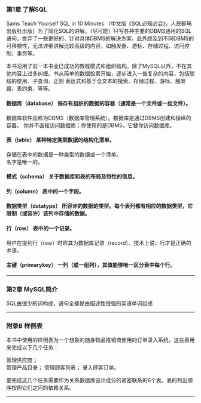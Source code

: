 ﻿### 第1章 了解SQL

Sams Teach Yourself SQL in 10 Minutes （中文版《SQL必知必会》，人民邮电出版社出版）为了简化SQL的讲解，（尽可能）只写各种主要的DBMS通用的SQL语句，舍弃了一些更好的、针对具体DBMS的解决方案。此外顾及到不同DBMS的可移植性，无法详细讲解比较高级的内容，如触发器、游标、存储过程、访问控制、事务等。

本书沿用了前一本书业已成功的教程模式和组织结构，除了MySQL以外，不在其他内容上过多纠缠。书从简单的数据检索开始，逐步进入一些复杂的内容，包括联结的使用、子查询、正则 表达式和基于全文本的搜索、存储过程、游标、触发器、表约束，等等。

#### 数据库（database） 保存有组织的数据的容器（通常是一个文件或一组文件）。
数据库软件应称为DBMS（数据库管理系统）。数据库是通过DBMS创建和操纵的容器。
你并不直接访问数据库；你使用的是DBMS，它替你访问数据库。

#### 表（table） 某种特定类型数据的结构化清单。
存储在表中的数据是一种类型的数据或一个清单。  
名字是唯一的。

#### 模式（schema） 关于数据库和表的布局及特性的信息。

#### 列（column） 表中的一个字段。

#### 数据类型（datatype） 所容许的数据的类型。每个表列都有相应的数据类型，它限制（或容许）该列中存储的数据。

#### 行（row） 表中的一个记录。
用户在提到行（row）时称其为数据库记录（record）。技术上说，行才是正确的术语。

#### 主键（primarykey） 一列（或一组列），其值能够唯一区分表中每个行。

--------------------

### 第2章 MySQL简介

SQL由很少的词构成，语句全都是由描述性很强的英语单词组成

--------------------

### 附录B 样例表

本书中使用的样例表为一个想象的随身物品推销商使用的订单录入系统，这些表用来完成以下几个任务：

管理供应商；  
管理产品目录； 
管理顾客列表； 
录入顾客订单。

要完成这几个任务需要作为关系数据库设计成分的紧密联系的6个表。表的列出顺序按照它们之间的依赖关系。

--------------------
